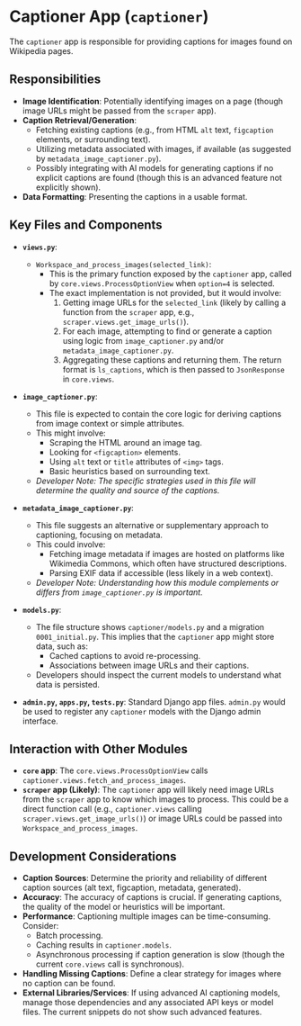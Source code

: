# Captioner App (`captioner`)

The `captioner` app is responsible for providing captions for images found on Wikipedia pages.

## Responsibilities

* **Image Identification**: Potentially identifying images on a page (though image URLs might be passed from the `scraper` app).
* **Caption Retrieval/Generation**:
    * Fetching existing captions (e.g., from HTML `alt` text, `figcaption` elements, or surrounding text).
    * Utilizing metadata associated with images, if available (as suggested by `metadata_image_captioner.py`).
    * Possibly integrating with AI models for generating captions if no explicit captions are found (though this is an advanced feature not explicitly shown).
* **Data Formatting**: Presenting the captions in a usable format.

## Key Files and Components

* **`views.py`**:
    * `Workspace_and_process_images(selected_link)`:
        * This is the primary function exposed by the `captioner` app, called by `core.views.ProcessOptionView` when `option=4` is selected.
        * The exact implementation is not provided, but it would involve:
            1.  Getting image URLs for the `selected_link` (likely by calling a function from the `scraper` app, e.g., `scraper.views.get_image_urls()`).
            2.  For each image, attempting to find or generate a caption using logic from `image_captioner.py` and/or `metadata_image_captioner.py`.
            3.  Aggregating these captions and returning them. The return format is `ls_captions`, which is then passed to `JsonResponse` in `core.views`.

* **`image_captioner.py`**:
    * This file is expected to contain the core logic for deriving captions from image context or simple attributes.
    * This might involve:
        * Scraping the HTML around an image tag.
        * Looking for `<figcaption>` elements.
        * Using `alt` text or `title` attributes of `<img>` tags.
        * Basic heuristics based on surrounding text.
    * *Developer Note: The specific strategies used in this file will determine the quality and source of the captions.*

* **`metadata_image_captioner.py`**:
    * This file suggests an alternative or supplementary approach to captioning, focusing on metadata.
    * This could involve:
        * Fetching image metadata if images are hosted on platforms like Wikimedia Commons, which often have structured descriptions.
        * Parsing EXIF data if accessible (less likely in a web context).
    * *Developer Note: Understanding how this module complements or differs from `image_captioner.py` is important.*

* **`models.py`**:
    * The file structure shows `captioner/models.py` and a migration `0001_initial.py`. This implies that the `captioner` app might store data, such as:
        * Cached captions to avoid re-processing.
        * Associations between image URLs and their captions.
    * Developers should inspect the current models to understand what data is persisted.

* **`admin.py`, `apps.py`, `tests.py`**: Standard Django app files. `admin.py` would be used to register any `captioner` models with the Django admin interface.

## Interaction with Other Modules

* **`core` app**: The `core.views.ProcessOptionView` calls `captioner.views.fetch_and_process_images`.
* **`scraper` app (Likely)**: The `captioner` app will likely need image URLs from the `scraper` app to know which images to process. This could be a direct function call (e.g., `captioner.views` calling `scraper.views.get_image_urls()`) or image URLs could be passed into `Workspace_and_process_images`.

## Development Considerations

* **Caption Sources**: Determine the priority and reliability of different caption sources (alt text, figcaption, metadata, generated).
* **Accuracy**: The accuracy of captions is crucial. If generating captions, the quality of the model or heuristics will be important.
* **Performance**: Captioning multiple images can be time-consuming. Consider:
    * Batch processing.
    * Caching results in `captioner.models`.
    * Asynchronous processing if caption generation is slow (though the current `core.views` call is synchronous).
* **Handling Missing Captions**: Define a clear strategy for images where no caption can be found.
* **External Libraries/Services**: If using advanced AI captioning models, manage those dependencies and any associated API keys or model files. The current snippets do not show such advanced features.